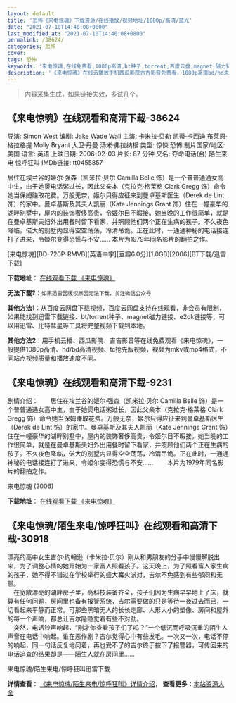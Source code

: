 ```yaml
---
layout: default
title: '恐怖《来电惊魂》下载资源/在线播放/视频地址/1080p/高清/蓝光'
date: "2021-07-10T14:40:08+0800"
last_modified_at: "2021-07-10T14:40:08+0800"
permalink: /38624/
categories: 恐怖
cover:
tags: 恐怖
keywords: '来电惊魂,在线免费看,1080p高清,bt种子,torrent,百度云盘,magnet,磁力链,迅雷下载资源'
description: '《来电惊魂》在线云播放手机西瓜影院吉吉影音免费看，1080p高清bd/hd未删减完整版和tc抢先枪版，mkv/mp4格式，附带bt/torrent种子、magnet/磁力链、百度云盘、网盘资源迅雷下载链接'
---
```


>内容采集生成，如果链接失效，多试几个。


## 《来电惊魂》在线观看和高清下载-38624

导演: Simon West 编剧: Jake Wade Wall 主演: 卡米拉·贝勒 凯蒂·卡西迪 布莱恩·格拉格提 Molly Bryant 大卫·丹曼 汤米·弗拉纳根 类型: 惊悚 恐怖 制片国家/地区: 美国 语言: 英语 上映日期: 2006-02-03 片长: 87 分钟 又名: 夺命电话(台) 陌生来电 惊呼狂叫 IMDb链接: tt0455857

居住在埃兰谷的姬尔·强森（凯米拉·贝尔 Camilla Belle 饰）是一个普普通通女高中生，由于她煲电话粥过长，因此父亲本（克拉克·格莱格 Clark Gregg 饰）命令她当保姆赚取花费。万般无奈，姬尔只得应征来到曼卓基斯医生（Derek de Lint 饰）的家中。曼卓基斯及其夫人凯丽（Kate Jennings Grant 饰）住在一幢豪华的湖畔别墅中，屋内的装饰奢侈高贵，令姬尔目不暇接。她当晚的工作很简单，就是在曼卓基斯夫妇外出用餐时留下看家，并照顾他们两个正在生病的孩子。不久夜色降临，偌大的别墅内显得空空荡荡，冷清吊诡。正在此时，一通通神秘的电话接连打了进来，令姬尔变得恐慌与不安…… 本片为1979年同名影片的翻拍之作。


[来电惊魂][BD-720P-RMVB][英语中字][豆瓣6.0分][1.0GB][2006][BT下载/迅雷下载]

**下载地址**： [在线观看下载 《来电惊魂》](https://www.btdx8.com/torrent/when_a_stranger_calls_2006.html) 


**无法下载?**：`如果迅雷因版权原因无法下载，关注微信公众号 `

**其他方法1**：从百度云网盘下载视频，百度云网盘支持在线观看，非会员有限制，如果能找到迅雷下载链接、bt/torrent种子、magnet磁力链接、e2dk链接等，可以用迅雷、比特彗星等工具将完整视频下载到本地。

**其他方法2**：用手机云播、西瓜影院、吉吉影音等在线免费观看《来电惊魂》，一般提供1080p高清、hd/bd高清视频、tc抢先版视频，视频为mkv或mp4格式，不同站点视频质量和播放速度不同。


## 《来电惊魂》在线观看和高清下载-9231

剧情介绍：　　居住在埃兰谷的姬尔·强森（凯米拉·贝尔 Camilla Belle 饰）是一个普普通通女高中生，由于她煲电话粥过长，因此父亲本（克拉克·格莱格 Clark Gregg 饰）命令她当保姆赚取花费。万般无奈，姬尔只得应征来到曼卓基斯医生（Derek de Lint 饰）的家中。曼卓基斯及其夫人凯丽（Kate Jennings Grant 饰）住在一幢豪华的湖畔别墅中，屋内的装饰奢侈高贵，令姬尔目不暇接。她当晚的工作很简单，就是在曼卓基斯夫妇外出用餐时留下看家，并照顾他们两个正在生病的孩子。不久夜色降临，偌大的别墅内显得空空荡荡，冷清吊诡。正在此时，一通通神秘的电话接连打了进来，令姬尔变得恐慌与不安…… 　　本片为1979年同名影片的翻拍之作。


来电惊魂 (2006)

**下载地址**： [在线观看下载 《来电惊魂》](https://www.btbtdy.me/btdy/dy9788.html) 


## 《来电惊魂/陌生来电/惊呼狂叫》在线观看和高清下载-30918

漂亮的高中女生吉尔&middot;约翰逊（卡米拉&middot;贝尔）刚从和男朋友的分手中慢慢解脱出来，为了调整心情的她开始为一家富人照看孩子。这天晚上，为了照看富人家生病的孩子，她不得不错过在学校举行的盛大篝火派对，吉尔不免感到有些郁闷和无聊。<br />　在宽敞漂亮的湖畔房子里，高科技装备齐全，孩子们因为生病早早地上了床，就算有任何问题，房间里也备有报警系统，吉尔需要做的只是等待一夜过去而已，一切看起来平静而正常。可那些黑暗无人的长长走廊、人形大小的塑像、房间和屋外的每一个声响，都总让吉尔隐隐觉着有些不对劲。<br />　突然，电话铃声响起，“刚才你查看孩子们了吗？&rdquo;一个低沉而呼吸沉重的陌生人声音在电话中响起。谁在恶作剧？吉尔觉得心中有些发毛。一次又一次，电话不停的响起，同一句话反复地问着，再也受不了的吉尔终于按下了报警器，可传回来的电话追查的结果却是——陌生人就在房间里……


来电惊魂/陌生来电/惊呼狂叫迅雷下载

**详情查看**： [《来电惊魂/陌生来电/惊呼狂叫》详情介绍](/movie/30918/)， **查看更多**：[本站资源大全](/movie/t/all/)


